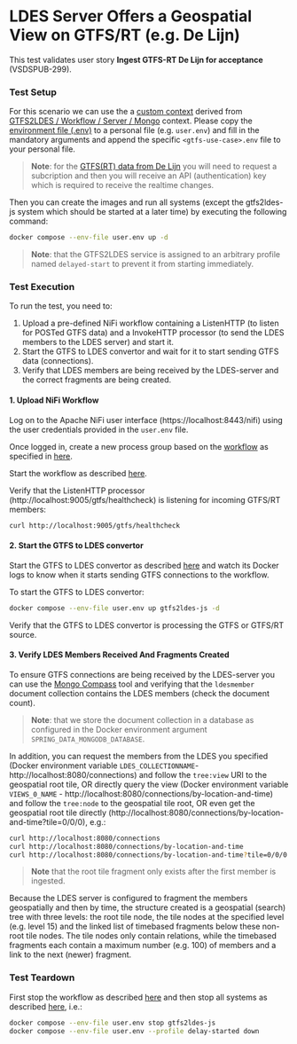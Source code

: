 # LDES Server Offers a Geospatial View on GTFS/RT (e.g. De Lijn)
This test validates user story **Ingest GTFS-RT De Lijn for acceptance** (VSDSPUB-299).

### Test Setup
For this scenario we can use the a [custom context](./docker-compose.yml) derived from [GTFS2LDES / Workflow / Server / Mongo](../../../support/context/gtfs2ldes-workflow-server-mongo/README.md) context. Please copy the [environment file (.env)](./.env) to a personal file (e.g. `user.env`) and fill in the mandatory arguments and append the specific `<gtfs-use-case>.env` file to your personal file.

> **Note**: for the [GTFS(RT) data from De Lijn](https://data.delijn.be/) you will need to request a subcription and then you will receive an API (authentication) key which is required to receive the realtime changes.

Then you can create the images and run all systems (except the gtfs2ldes-js system which should be started at a later time) by executing the following command:
```bash
docker compose --env-file user.env up -d
```
> **Note**: that the GTFS2LDES service is assigned to an arbitrary profile named `delayed-start` to prevent it from starting immediately.

### Test Execution
To run the test, you need to:
1. Upload a pre-defined NiFi workflow containing a ListenHTTP (to listen for POSTed GTFS data) and a InvokeHTTP processor (to send the LDES members to the LDES server) and start it.
2. Start the GTFS to LDES convertor and wait for it to start sending GTFS data (connections).
3. Verify that LDES members are being received by the LDES-server and the correct fragments are being created.

#### 1. Upload NiFi Workflow
Log on to the Apache NiFi user interface (https://localhost:8443/nifi) using the user credentials provided in the `user.env` file.

Once logged in, create a new process group based on the [workflow](./nifi-workflow.json) as specified in [here](../../../support/context/workflow/README.md#creating-a-workflow).

Start the workflow as described [here](../../../support/context/workflow/README.md#starting-a-workflow).

Verify that the ListenHTTP processor (http://localhost:9005/gtfs/healthcheck) is listening for incoming GTFS/RT members:
```bash
curl http://localhost:9005/gtfs/healthcheck
```

#### 2. Start the GTFS to LDES convertor
Start the GTFS to LDES convertor as described [here](../../../support/context/gtfs2ldes-workflow-server-mongo/README.md#start-the-gtfs-to-ldes-convertor) and watch its Docker logs to know when it starts sending GTFS connections to the workflow.

To start the GTFS to LDES convertor:
```bash
docker compose --env-file user.env up gtfs2ldes-js -d
```
Verify that the GTFS to LDES convertor is processing the GTFS or GTFS/RT source.

#### 3. Verify LDES Members Received And Fragments Created
To ensure GTFS connections are being received by the LDES-server you can use the [Mongo Compass](https://www.mongodb.com/products/compass) tool and verifying that the `ldesmember` document collection contains the LDES members (check the document count).
> **Note**: that we store the document collection in a database as configured in the Docker environment argument `SPRING_DATA_MONGODB_DATABASE`.

In addition, you can request the members from the LDES you specified (Docker environment variable `LDES_COLLECTIONNAME`- http://localhost:8080/connections) and follow the `tree:view` URI to the geospatial root tile, OR directly query the view (Docker environment variable `VIEWS_0_NAME` - http://localhost:8080/connections/by-location-and-time) and follow the `tree:node` to the geospatial tile root, OR even get the geospatial root tile directly (http://localhost:8080/connections/by-location-and-time?tile=0/0/0), e.g.:
```bash
curl http://localhost:8080/connections
curl http://localhost:8080/connections/by-location-and-time
curl http://localhost:8080/connections/by-location-and-time?tile=0/0/0
```

> **Note** that the root tile fragment only exists after the first member is ingested.

Because the LDES server is configured to fragment the members geospatially and then by time, the structure created is a geospatial (search) tree with three levels: the root tile node, the tile nodes at the specified level (e.g. level 15) and the linked list of timebased fragments below these non-root tile nodes. The tile nodes only contain relations, while the timebased fragments each contain a maximum number (e.g. 100) of members and a link to the next (newer) fragment.

### Test Teardown
First stop the workflow as described [here](../../../support/context/workflow/README.md#stopping-a-workflow) and then stop all systems as described [here](../../../support/context/gtfs2ldes-workflow-server-mongo/README.md#stop-the-systems), i.e.:
```bash
docker compose --env-file user.env stop gtfs2ldes-js
docker compose --env-file user.env --profile delay-started down
```
